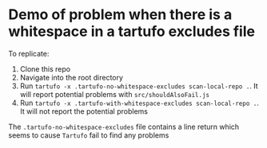 # Demo of problem when there is a whitespace in a tartufo excludes file
To replicate:
1. Clone this repo
2. Navigate into the root directory
3. Run `tartufo -x .tartufo-no-whitespace-excludes scan-local-repo .`. It will report potential problems with `src/shouldAlsoFail.js`
4. Run `tartufo -x .tartufo-with-whitespace-excludes scan-local-repo .`. It will not report the potential problems

The `.tartufo-no-whitespace-excludes` file contains a line return which seems to cause `Tartufo` fail to find any problems
